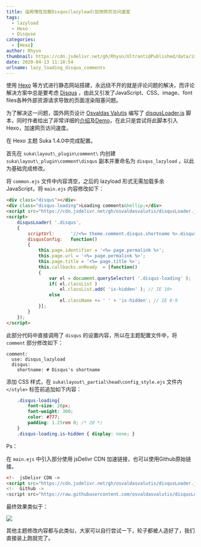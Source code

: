 ```yaml
---
title: 运用惰性加载Disqus(lazyload)加快网页访问速度
tags:
  - lazyload
  - Hexo
  - Disquse
categories:
  - [Hexo]
author: Rhysn
thumbnail: https://cdn.jsdelivr.net/gh/Rhysn/Ultranti@Published/data/img/20200413/lazy-loading-disqus/thumbnail.png
date: 2020-04-13 11:18:54
urlname: lazy_loading_disqus_comments
---
```


使用 [Hexo][hexo] 等方式进行静态网站搭建，永远绕不开的就是评论问题的解决，而评论解决方案中总是要考虑 [Disqus][disqus] ，由此又引发了JavaScript、CSS、image、font files各种外部资源请求导致的页面渲染阻塞问题。

为了解决这一问题，国外网页设计 [Osvaldas Valutis][ov] 编写了 [disqusLoader.js][lldcgithub] 脚本，同时作者给出了非常详细的[介绍][lldc]及[Demo][lldcdemo]，在此只是尝试将此脚本引入Hexo，加速网页访问速度。

在 Hexo 主题 Suka 1.4.0中完成配置。

首先在 `suka\layout\_plugin\comment\` 内创建 `suka\layout\_plugin\comment\disqus` 副本并重命名为 `disqus_lazyload` ，以此为基础完成修改。

将 `common.ejs` 文件中内容清空，之后的 lazyload 形式无需加载多余 JavaScript，将 `main.ejs` 内容修改如下：

```html
<div class="disqus"></div>
<div class="disqus-loading">Loading comments&hellip;</div>
<script src="https://cdn.jsdelivr.net/gh/osvaldasvalutis/disqusLoader.js/disqusloader.min.js"></script>
<script>
	disqusLoader( '.disqus',
	{
		scriptUrl:		'//<%= theme.comment.disqus.shortname %>.disqus.com/embed.js',
		disqusConfig:	function()
		{
			this.page.identifier = '<%= page.permalink %>';
			this.page.url = '<%= page.permalink %>';
			this.page.title = '<%= page.title %>';
			this.callbacks.onReady	= [function()
			{
				var el = document.querySelector( '.disqus-loading' );
				if( el.classList )
					el.classList.add( 'is-hidden' ); // IE 10+
				else
					el.className += ' ' + 'is-hidden'; // IE 8-9
			}];
		}
	});
</script>
```

此部分代码中直接调用了 `disqus` 的设置内容，所以在主题配置文件中，将 `comment` 部分修改如下：

```properties
comment:
  use: disqus_lazyload
  disqus:
    shortname: # Disqus's shortname
```

添加 CSS 样式，在 `suka\layout\_partial\head\config_style.ejs` 文件内 `</style>` 标签前追加如下内容：

```css
    .disqus-loading{
        font-size: 26px;
        font-weight: 300;
        color: #777;
        padding: 1.25rem 0; /* 20 */
    }
    .disqus-loading.is-hidden { display: none; }
```

Ps：

在 `main.ejs` 中引入部分使用 jsDelivr CDN 加速链接，也可以使用Github原始链接。

```html
<!-  jsDelivr CDN ->
<script src="https://cdn.jsdelivr.net/gh/osvaldasvalutis/disqusLoader.js/disqusloader.min.js">
<!-  Github ->
<script src="https://raw.githubusercontent.com/osvaldasvalutis/disqusLoader.js/master/disqusloader.js">
```

最终效果类似于：

![](https://cdn.jsdelivr.net/gh/Rhysn/Ultranti@Published/data/img/20200413/lazy-loading-disqus/disqus-comments-enhanced-loading.gif)

其他主题修改内容都与此类似，大家可以自行尝试一下，轮子都被人造好了，我们直接装上跑就完了。



[hexo]: https://hexo.io/
[disqus]: https://disqus.com/
[lldc]: https://css-tricks.com/lazy-loading-disqus-comments/
[lldcgithub]: https://github.com/osvaldasvalutis/disqusLoader.js
[lldcdemo]: https://osvaldas.info/examples/lazy-loading-disqus-comments/
[ov]: https://osvaldas.info/